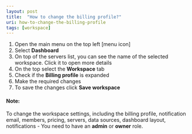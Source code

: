 ```yaml
---
layout: post
title:  "How to change the billing profile?"
uri: how-to-change-the-billing-profile
tags: [workspace]
---
```


<ol>
    <li>Open the main menu on the top left [menu icon]</li>
    <li>Select <strong>Dashboard</strong></li>
    <li>On top of the servers list, you can see the name of the selected workspace. Click it to open more details</li>
    <li>On the top select the <strong>Workspace</strong> tab</li>
    <li>Check if the <strong>Billing profile</strong> is expanded</li>
    <li>Make the required changes</li>
    <li>To save the changes click <strong>Save workspace</strong></li>
</ol>

<!--more-->

<h4>Note:</h4>

<p>
    To change the workspace settings, including the billing profile, notification email, members, pricing, servers, data
    sources, dashboard layout, notifications - You need to have an <strong>admin</strong> or <strong>owner</strong>
    role.
</p>
